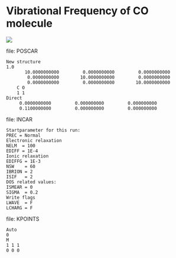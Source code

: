 # Vibrational Frequency of CO molecule
<img src="https://render.githubusercontent.com/render/math?math=\omega=\sqrt{ \alpha \left(\frac{m_C \plus m_O}{m_C m_O}\right)}">


file: POSCAR
```
New structure
1.0
       10.0000000000         0.0000000000         0.0000000000
        0.0000000000        10.0000000000         0.0000000000
        0.0000000000         0.0000000000        10.0000000000
    C O
    1 1
Direct
     0.0000000000         0.000000000         0.000000000
     0.1100000000         0.000000000         0.000000000
```

file: INCAR
```
Startparameter for this run:
PREC = Normal
Electronic relaxation
NELM  = 100
EDIFF = 1E-4
Ionic relaxation
EDIFFG = 1E-3
NSW    = 60
IBRION = 2
ISIF   = 2
DOS related values:
ISMEAR = 0
SIGMA  = 0.2
Write flags
LWAVE  = F
LCHARG = F
```

file: KPOINTS
```
Auto
0
M
1 1 1
0 0 0
```

